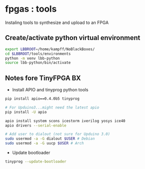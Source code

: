 # fpgas : tools

Instaling tools to synthesize and upload to an FPGA

## Create/activate python virtual environment
```bash
export LBBROOT=/home/kampff/NoBlackBoxes/
cd $LBBROOT/tools/environments
python -m venv lbb-python
source lbb-python/bin/activate
```

## Notes fore TinyFPGA BX

- Install APIO and tinyprog python tools

```bash
pip install apio==0.4.0b5 tinyprog

# For Upduino3...might need the latest apio
pip install -U apio

apio install system scons icestorm iverilog yosys ice40
apio drivers --serial-enable

# Add user to dialout (not sure for Upduino 3.0)
sudo usermod -a -G dialout $USER # Debian
sudo usermod -a -G uucp $USER # Arch
```

- Update bootloader

```bash
tinyprog --update-bootloader
```